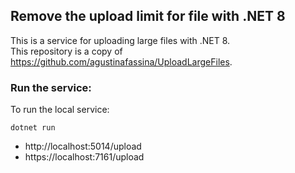 ## Remove the upload limit for file with .NET 8

This is a service for uploading large files with .NET 8. 
<br>
This repository is a copy of https://github.com/agustinafassina/UploadLargeFiles.

### Run the service:
To run the local service:

```
dotnet run
``` 

* http://localhost:5014/upload
* https://localhost:7161/upload
